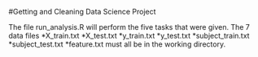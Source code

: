 #Getting and Cleaning Data Science Project

The file run_analysis.R will perform the five tasks that were given. The 7 data files
*X_train.txt
*X_test.txt
*y_train.txt
*y_test.txt
*subject_train.txt
*subject_test.txt
*feature.txt
must all be in the working directory.  